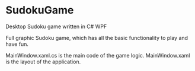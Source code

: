 # SudokuGame
Desktop Sudoku game written in C# WPF

Full graphic Sudoku game, which has all the basic functionality to play and have fun.

MainWindow.xaml.cs is the main code of the game logic.
MainWindow.xaml is the layout of the application.

